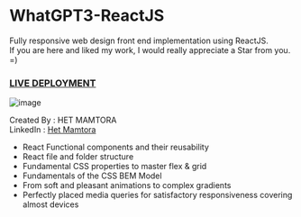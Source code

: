 # WhatGPT3-ReactJS
Fully responsive web design front end implementation using ReactJS.<BR>
If you are here and liked my work, I would really appreciate a Star from you. =)

### [LIVE DEPLOYMENT](https://whatgpt-3-openai.netlify.app/)

![image](https://github.com/HetMamtora/WhatGPT3-ReactJS/assets/104263376/dcd8aa8d-452e-4cd9-9163-5559a2a777b4)

Created By : HET MAMTORA <br/>
LinkedIn : [Het Mamtora](https://www.linkedin.com/in/het-mamtora/)

- React Functional components and their reusability
- React file and folder structure
- Fundamental CSS properties to master flex & grid
- Fundamentals of the CSS BEM Model
- From soft and pleasant animations to complex gradients
- Perfectly placed media queries for satisfactory responsiveness covering almost devices
